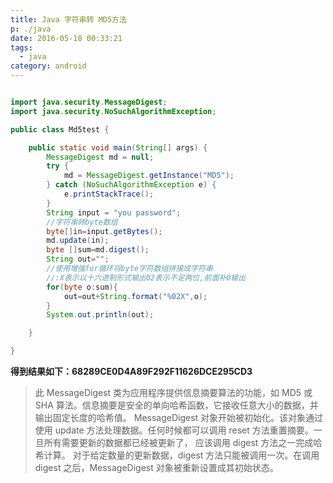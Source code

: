 ```yaml
---
title: Java 字符串转 MD5方法
p: ./java
date: 2016-05-18 00:33:21
tags:
  - java
category: android
---
```





``` java

import java.security.MessageDigest;
import java.security.NoSuchAlgorithmException;

public class Md5test {

	public static void main(String[] args) {
		MessageDigest md = null;
		try {
			md = MessageDigest.getInstance("MD5");
		} catch (NoSuchAlgorithmException e) {
			e.printStackTrace();
		}
		String input = "you password";
		//字符串转byte数组
		byte[]in=input.getBytes();
		md.update(in);
		byte []sum=md.digest();
		String out="";
		//使用增强for循环将byte字符数组拼接成字符串
		//:X表示以十六进制形式输出02表示不足两位,前面补0输出
		for(byte o:sum){
			out=out+String.format("%02X",o);
		}
		System.out.println(out);

	}

}

```

**得到结果如下：68289CE0D4A89F292F11626DCE295CD3**

> 此 MessageDigest 类为应用程序提供信息摘要算法的功能，如 MD5 或 SHA 算法。信息摘要是安全的单向哈希函数，它接收任意大小的数据，并输出固定长度的哈希值。
MessageDigest 对象开始被初始化。该对象通过使用 update 方法处理数据。任何时候都可以调用 reset 方法重置摘要。一旦所有需要更新的数据都已经被更新了，
应该调用 digest 方法之一完成哈希计算。 对于给定数量的更新数据，digest 方法只能被调用一次。在调用 digest 之后，MessageDigest 对象被重新设置成其初始状态。
